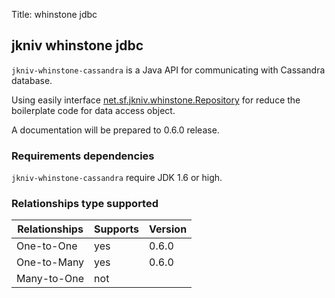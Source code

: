 Title: whinstone jdbc

jkniv whinstone jdbc
--------------------


`jkniv-whinstone-cassandra` is a Java API for communicating with Cassandra database. 

Using easily interface <a href="jkniv.sourceforge.net/apidocs/net/sf/jkniv/whinstone/Repository.html">net.sf.jkniv.whinstone.Repository</a>
for reduce the boilerplate code for data access object.

A documentation will be prepared to 0.6.0 release.

### Requirements dependencies

`jkniv-whinstone-cassandra` require JDK 1.6 or high.


### Relationships type supported

| Relationships  | Supports | Version|
| -------------- | -------- |--------|
|One-to-One      |   yes    | 0.6.0  |
|One-to-Many     |   yes    | 0.6.0  |
|Many-to-One     |   not    |        |


